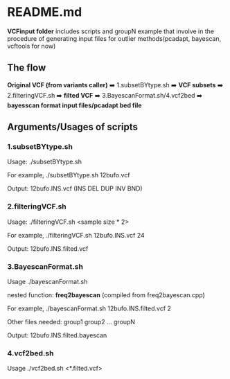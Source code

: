 # README.md
**VCFinput folder** includes scripts and groupN example that involve in the procedure of generating input files for outlier methods(pcadapt, bayescan, vcftools for now)
## The flow 
**Original VCF (from variants caller)** ➡️ 1.subsetBYtype.sh ➡️ **VCF subsets** ➡️ 2.filteringVCF.sh ➡️ **filted VCF** ➡️ 3.BayescanFormat.sh/4.vcf2bed ➡️ **bayesscan format input files/pcadapt bed file**

## Arguments/Usages of scripts
### 1.subsetBYtype.sh
Usage: ./subsetBYtype.sh <original VCF>

For example, ./subsetBYtype.sh 12bufo.vcf

Output: 12bufo.INS.vcf (INS DEL DUP INV BND)

### 2.filteringVCF.sh
Usage: ./filteringVCF.sh <one type VCF> <sample size * 2>

For example, ./filteringVCF.sh 12bufo.INS.vcf 24

Output: 12bufo.INS.filted.vcf

### 3.BayescanFormat.sh
Usage ./bayescanFormat.sh <filted vcf> <group number> 

nested function: **freq2bayescan** (compiled from freq2bayescan.cpp)

For example, ./bayescanFormat.sh 12bufo.INS.filted.vcf 2

Other files needed: group1 group2 ... groupN

Output: 12bufo.INS.filted.bayescan

### 4.vcf2bed.sh
Usage ./vcf2bed.sh <*.filted.vcf>